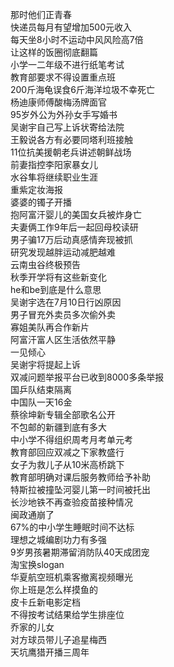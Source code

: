 那时他们正青春  
快递员每月有望增加500元收入  
每天坐8小时不运动中风风险高7倍  
让这样的饭圈彻底翻篇  
小学一二年级不进行纸笔考试  
教育部要求不得设置重点班  
200斤海龟误食6斤海洋垃圾不幸死亡  
杨迪康师傅酸梅汤牌面官  
95岁外公为外孙女手写婚书  
吴谢宇自己写上诉状寄给法院  
王毅说各方有必要同塔利班接触  
11位抗美援朝老兵讲述朝鲜战场  
前妻指控李阳家暴女儿  
水谷隼将继续职业生涯  
重紫定妆海报  
婆婆的镯子开播  
抱阿富汗婴儿的美国女兵被炸身亡  
夫妻俩工作9年后一起回母校读研  
男子骗17万后动真感情奔现被抓  
研究发现越胖运动减肥越难  
云南虫谷终极预告  
秋季开学将有这些新变化  
he和be到底是什么意思  
吴谢宇选在7月10日行凶原因  
男子冒充外卖员多次偷外卖  
寡姐美队再合作新片  
阿富汗富人区生活依然平静  
一见倾心  
吴谢宇将提起上诉  
双减问题举报平台已收到8000多条举报  
国乒队结束隔离  
中国队一天16金  
蔡徐坤新专辑全部歌名公开  
不包邮的新疆到底有多大  
中小学不得组织周考月考单元考  
教育部回应双减之下家教盛行  
女子为救儿子从10米高桥跳下  
教育部明确对课后服务教师给予补助  
特斯拉被撞坠河婴儿第一时间被托出  
长沙地铁不再查验疫苗接种情况  
闽政通崩了  
67%的中小学生睡眠时间不达标  
理想之城编剧功力有多强  
9岁男孩暑期滞留消防队40天成团宠  
淘宝换slogan  
华夏航空班机乘客撤离视频曝光  
你上班是怎么样摸鱼的  
皮卡丘新电影定档  
不得按考试结果给学生排座位  
乔家的儿女  
对方球员带儿子追星梅西  
天坑鹰猎开播三周年  
